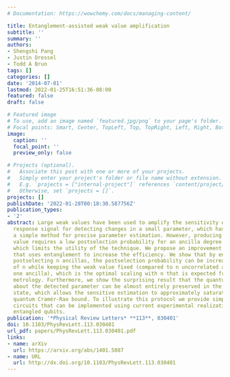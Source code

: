 ```yaml
---
# Documentation: https://wowchemy.com/docs/managing-content/

title: Entanglement-assisted weak value amplification
subtitle: ''
summary: ''
authors:
- Shengshi Pang
- Justin Dressel
- Todd A Brun
tags: []
categories: []
date: '2014-07-01'
lastmod: 2022-01-25T16:51:36-08:00
featured: false
draft: false

# Featured image
# To use, add an image named `featured.jpg/png` to your page's folder.
# Focal points: Smart, Center, TopLeft, Top, TopRight, Left, Right, BottomLeft, Bottom, BottomRight.
image:
  caption: ''
  focal_point: ''
  preview_only: false

# Projects (optional).
#   Associate this post with one or more of your projects.
#   Simply enter your project's folder or file name without extension.
#   E.g. `projects = ["internal-project"]` references `content/project/deep-learning/index.md`.
#   Otherwise, set `projects = []`.
projects: []
publishDate: '2022-01-28T00:18:30.587756Z'
publication_types:
- '2'
abstract: Large weak values have been used to amplify the sensitivity of a linear
  response signal for detecting changes in a small parameter, which has also enabled
  a simple method for precise parameter estimation. However, producing a large weak
  value requires a low postselection probability for an ancilla degree of freedom,
  which limits the utility of the technique. We propose an improvement to this method
  that uses entanglement to increase the efficiency. We show that by entangling and
  postselecting n ancillas, the postselection probability can be increased by a factor
  of n while keeping the weak value fixed (compared to n uncorrelated attempts with
  one ancilla), which is the optimal scaling with n that is expected from quantum
  metrology. Furthermore, we show the surprising result that the quantum Fisher information
  about the detected parameter can be almost entirely preserved in the postselected
  state, which allows the sensitive estimation to approximately saturate the relevant
  quantum Cramér-Rao bound. To illustrate this protocol we provide simple quantum
  circuits that can be implemented using current experimental realizations of three
  entangled qubits.
publication: '*Physical Review Letters* **113**, 030401'
doi: 10.1103/PhysRevLett.113.030401
url_pdf: papers/PhysRevLett.113.030401.pdf
links:
- name: arXiv
  url: https://arxiv.org/abs/1401.5887
- name: URL
  url: http://dx.doi.org/10.1103/PhysRevLett.113.030401
---
```


